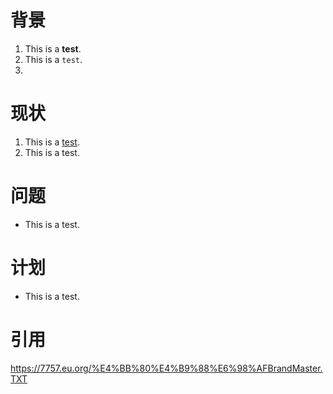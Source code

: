 # 背景
1. This is a **test**.
2. This is a `test`.
3. 

# 现状
1. This is a <ins>test</ins>.
2. This is a test.

# 问题
- This is a test.

# 计划
- This is a test.
# 引用
https://7757.eu.org/%E4%BB%80%E4%B9%88%E6%98%AFBrandMaster.TXT
